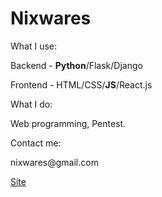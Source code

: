 <h1>Nixwares</h1>
<p>What I use:</p>
<p>Backend - <b>Python</b>/Flask/Django</p>
<p>Frontend - HTML/CSS/<b>JS</b>/React.js</p>
<p>What I do:</p>
<p>Web programming, Pentest.</p>
<p>Contact me:</p>
<p>nixwares@gmail.com</p>
<p><a href='https://nixwares.github.io/Site/'>Site</a></p>

